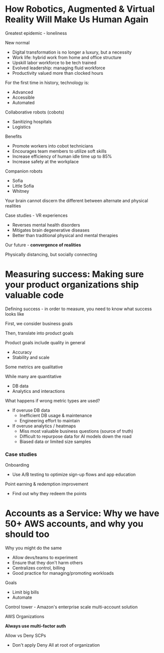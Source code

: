 # How Robotics, Augmented & Virtual Reality Will Make Us Human Again

Greatest epidemic - loneliness

New normal
- Digital transformation is no longer a luxury, but a necessity
- Work life: hybrid work from home and office structure
- Upskill labor workforce to be tech trained
- Evolved leadership: managing fluid workforce
- Productivity valued more than clocked hours

For the first time in history, technology is:
- Advanced
- Accessible
- Automated

Collaborative robots (cobots)
- Sanitizing hospitals
- Logistics

Benefits
- Promote workers into cobot technicians
- Encourages team members to utilize soft skills
- Increase efficiency of human idle time up to 85%
- Increase safety at the workplace

Companion robots
- Sofia
- Little Sofia
- Whitney

Your brain cannot discern the different between alternate and physical realities

Case studies - VR experiences
- Reverses mental health disorders
- Mitigates brain degenerative diseases
- Better than traditional physical and mental therapies

Our future - **convergence of realities**

Physically distancing, but socially connecting

# Measuring success: Making sure your product organizations ship valuable code

Defining success - in order to measure, you need to know what success looks like

First, we consider business goals

Then, translate into product goals

Product goals include quality in general
- Accuracy
- Stability and scale

Some metrics are qualitative

While many are quantitative
- DB data
- Analytics and interactions

What happens if wrong metric types are used?
- If overuse DB data
  - Inefficient DB usage & maintenance
  - Engineering effort to maintain
- If overuse analytics / heatmaps
  - Miss most valuable business questions (source of truth)
  - Difficult to repurpose data for AI models down the road
  - Biased data or limited size samples

### Case studies

Onboarding
- Use A/B testing to optimize sign-up flows and app education

Point earning & redemption improvement
- Find out why they redeem the points

# Accounts as a Service: Why we have 50+ AWS accounts, and why you should too

Why you might do the same

- Allow devs/teams to experiment
- Ensure that they don't harm others
- Centralizes control, billing
- Good practice for managing/promoting workloads

Goals
- Limit big bills
- Automate

Control tower - Amazon's enterprise scale multi-account solution

AWS Organizations

**Always use multi-factor auth**

Allow vs Deny SCPs
- Don't apply Deny All at root of organization
